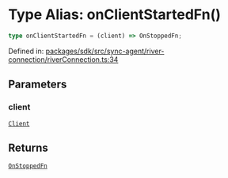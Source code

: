# Type Alias: onClientStartedFn()

```ts
type onClientStartedFn = (client) => OnStoppedFn;
```

Defined in: [packages/sdk/src/sync-agent/river-connection/riverConnection.ts:34](https://github.com/towns-protocol/towns/blob/0db1fd0ac7258e8db8cedfb6183e8eade8284fa1/packages/sdk/src/sync-agent/river-connection/riverConnection.ts#L34)

## Parameters

### client

[`Client`](../classes/Client.md)

## Returns

[`OnStoppedFn`](OnStoppedFn.md)
